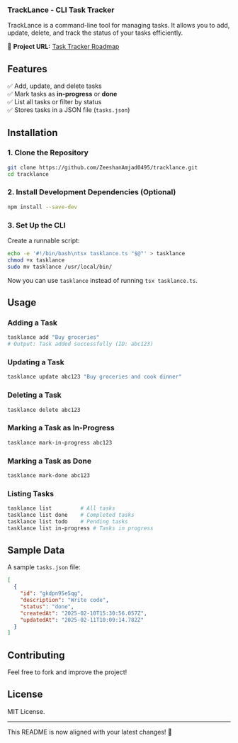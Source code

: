 ### TrackLance - CLI Task Tracker  

TrackLance is a command-line tool for managing tasks. It allows you to add, update, delete, and track the status of your tasks efficiently.  

📌 **Project URL:** [Task Tracker Roadmap](https://roadmap.sh/projects/task-tracker)  

## Features  

✅ Add, update, and delete tasks  
✅ Mark tasks as **in-progress** or **done**  
✅ List all tasks or filter by status  
✅ Stores tasks in a JSON file (`tasks.json`)  

## Installation  

### 1. Clone the Repository  

```bash
git clone https://github.com/ZeeshanAmjad0495/tracklance.git
cd tracklance
```

### 2. Install Development Dependencies (Optional)

```bash
npm install --save-dev
```

### 3. Set Up the CLI  

Create a runnable script:  

```bash
echo -e '#!/bin/bash\ntsx tasklance.ts "$@"' > tasklance
chmod +x tasklance
sudo mv tasklance /usr/local/bin/
```

Now you can use `tasklance` instead of running `tsx tasklance.ts`.  

## Usage  

### Adding a Task  

```bash
tasklance add "Buy groceries"
# Output: Task added successfully (ID: abc123)
```

### Updating a Task  

```bash
tasklance update abc123 "Buy groceries and cook dinner"
```

### Deleting a Task  

```bash
tasklance delete abc123
```

### Marking a Task as In-Progress  

```bash
tasklance mark-in-progress abc123
```

### Marking a Task as Done  

```bash
tasklance mark-done abc123
```

### Listing Tasks  

```bash
tasklance list         # All tasks  
tasklance list done    # Completed tasks  
tasklance list todo    # Pending tasks  
tasklance list in-progress # Tasks in progress  
```

## Sample Data  

A sample `tasks.json` file:  

```json
[
  {
    "id": "gkdpn95e5qg",
    "description": "Write code",
    "status": "done",
    "createdAt": "2025-02-10T15:30:56.057Z",
    "updatedAt": "2025-02-11T10:09:14.782Z"
  }
]
```

## Contributing  

Feel free to fork and improve the project!  

## License  

MIT License.  

---

This README is now aligned with your latest changes! 🚀